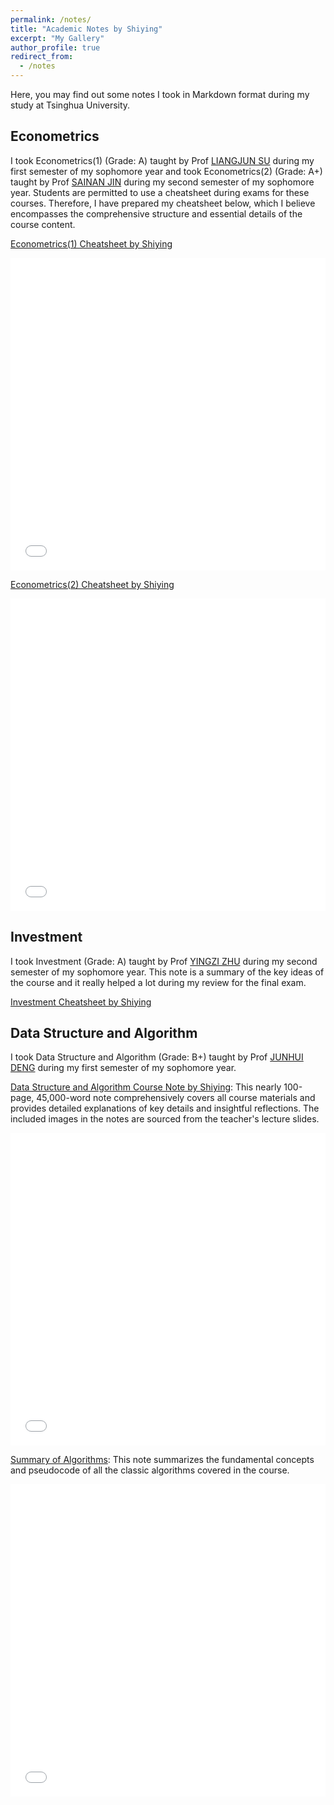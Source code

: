 ```yaml
---
permalink: /notes/
title: "Academic Notes by Shiying"
excerpt: "My Gallery"
author_profile: true
redirect_from: 
  - /notes
---  
```



Here, you may find out some notes I took in Markdown format during my study at Tsinghua University.

## Econometrics

I took Econometrics(1) (Grade: A) taught by Prof [LIANGJUN SU](https://www.sem.tsinghua.edu.cn/info/1206/32089.htm) during my first semester of my sophomore year and took Econometrics(2) (Grade: A+) taught by Prof [SAINAN JIN](https://www.tioe.tsinghua.edu.cn/info/1179/2211.htm) during my second semester of my sophomore year. Students are permitted to use a cheatsheet during exams for these courses. Therefore, I have prepared my cheatsheet below, which I believe encompasses the comprehensive structure and essential details of the course content.

[Econometrics(1) Cheatsheet by Shiying](/files/Econometrics_1.pdf)

<iframe src="/files/Econometrics_1.pdf" width="100%" height="500" frameborder="no" border="0" marginwidth="0" marginheight="0"></iframe>

[Econometrics(2) Cheatsheet by Shiying](/files/Econometrics_2.pdf)

<iframe src="/files/Econometrics_2.pdf" width="100%" height="500" frameborder="no" border="0" marginwidth="0" marginheight="0"></iframe>

## Investment

I took Investment (Grade: A) taught by Prof [YINGZI ZHU](https://www.sem.tsinghua.edu.cn/info/1207/31884.htm) during my second semester of my sophomore year. This note is a summary of the key ideas of the course and it really helped a lot during my review for the final exam.

[Investment Cheatsheet by Shiying](/files/Investment.md)

<head>
  <script src="https://unpkg.com/remark@12"></script>
  <script src="https://unpkg.com/remark-reveal"></script>
</head>
<body>
  <div class="reveal">
    <div class="slides">
      <section data-markdown="/files/Investment.md" data-separator="^\n\n\n" data-separator-vertical="^\n\n"></section>
    </div>
  </div>
  <script>
    var slideshow = remark.create({
      highlightStyle: 'github',
      highlightLines: true,
      sourceUrl: 'data-markdown',
      countIncrementalSlides: false
    });
  </script>
</body>
<!-- 
<iframe src="/files/Investment.md" width="100%" height="500" frameborder="no" border="0" marginwidth="0" marginheight="0"></iframe> -->

## Data Structure and Algorithm

I took Data Structure and Algorithm (Grade: B+) taught by Prof [JUNHUI DENG](https://www.cs.tsinghua.edu.cn/info/1137/3886.htm) during my first semester of my sophomore year. 


[Data Structure and Algorithm Course Note by Shiying](/files/DSA.md): This nearly 100-page, 45,000-word note comprehensively covers all course materials and provides detailed explanations of key details and insightful reflections. The included images in the notes are sourced from the teacher's lecture slides.

<iframe src="/files/DSA.md" width="100%" height="500" frameborder="no" border="0" marginwidth="0" marginheight="0"></iframe>

[Summary of Algorithms](/files/Algorithms.md): This note summarizes the fundamental concepts and pseudocode of all the classic algorithms covered in the course.

<iframe src="/files/Algorithms.md" width="100%" height="500" frameborder="no" border="0" marginwidth="0" marginheight="0"></iframe>
